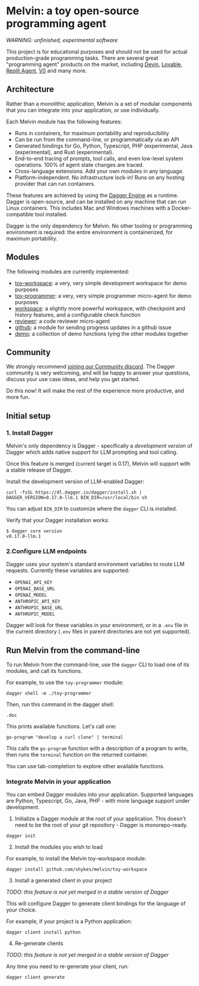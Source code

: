 # Melvin: a toy open-source programming agent

*WARNING: unfinished, experimental software*

This project is for educational purposes and should not be used for actual production-grade programming tasks.
There are several great "programming agent" products on the market, including [Devin](https://devin.ai), [Lovable](https://lovable.dev), [Replit Agent](https://replit.com), [V0](https://v0.dev) and many more.

## Architecture

Rather than a monolithic application, Melvin is a set of modular components that you can integrate into your application,
or use individually.

Each Melvin module has the following features:

- Runs in containers, for maximum portability and reproducibility
- Can be run from the command-line, or programmatically via an API
- Generated bindings for Go, Python, Typescript, PHP (experimental, Java (experimental), and Rust (experimental).
- End-to-end tracing of prompts, tool calls, and even low-level system operations. 100% of agent state changes are traced.
- Cross-language extensions. Add your own modules in any language.
- Platform-independent. No infrastructure lock-in! Runs on any hosting provider that can run containers.

These features are achieved by using the [Dagger Engine](https://dagger.io) as a runtime.
Dagger is open-source, and can be installed on any machine that can run Linux containers.
This includes Mac and Windows machines with a Docker-compatible tool installed.

Dagger is the only dependency for Melvin. No other tooling or programming environment is required:
the entire environment is containerized, for maximum portability.

## Modules

The following modules are currently implemented:

- [toy-workspace](./toy-workspace): a very, very simple development workspace for demo purposes
- [toy-programmer](./toy-programmer): a very, very simple programmer micro-agent for demo purposes
- [workspace](./workspace): a slightly more powerful workspace, with checkpoint and history features, and a configurable check function
- [reviewer](./reviewer): a code reviewer micro-agent
- [github](./github): a module for sending progress updates in a github issue
- [demo](./demo): a collection of demo functions tying the other modules together

## Community

We strongly recommend [joining our Community discord](https://discord.gg/KK3AfBP8Gw).
The Dagger community is very welcoming, and will be happy to answer your questions, discuss your use case ideas, and help you get started.

Do this now! It will make the rest of the experience more productive, and more fun.


## Initial setup

### 1. Install Dagger

Melvin's only dependency is Dagger - specifically a *development version* of Dagger which adds native support for LLM prompting and tool calling.

Once this feature is merged (current target is 0.17), Melvin will support with a stable release of Dagger.

Install the development version of LLM-enabled Dagger:

```console
curl -fsSL https://dl.dagger.io/dagger/install.sh | DAGGER_VERSION=0.17.0-llm.1 BIN_DIR=/usr/local/bin sh
```

You can adjust `BIN_DIR` to customize where the `dagger` CLI is installed.

Verify that your Dagger installation works:

```console
$ dagger core version
v0.17.0-llm.1
```

### 2.Configure LLM endpoints

Dagger uses your system's standard environment variables to route LLM requests. Currently these variables are supported:

- `OPENAI_API_KEY`
- `OPENAI_BASE_URL`
- `OPENAI_MODEL`
- `ANTHROPIC_API_KEY`
- `ANTHROPIC_BASE_URL`
- `ANTHROPIC_MODEL`

Dagger will look for these variables in your environment, or in a `.env` file in the current directory (`.env` files in parent directories are not yet supported).


## Run Melvin from the command-line

To run Melvin from the command-line, use the `dagger` CLI to load one of its modules, and call its functions.

For example, to use the `toy-programmer` module:

```console
dagger shell -m ./toy-programmer
```

Then, run this command in the dagger shell:

```
.doc
```

This prints available functions. Let's call one:

```
go-program "develop a curl clone" | terminal
```

This calls the `go-program` function with a description of a program to write, then runs the `terminal` function on the returned container.

You can use tab-completion to explore other available functions.

### Integrate Melvin in your application

You can embed Dagger modules into your application.
Supported languages are Python, Typescript, Go, Java, PHP - with more language support under development.

1. Initialize a Dagger module at the root of your application.
This doesn't need to be the root of your git repository - Dagger is monorepo-ready.

```console
dagger init
```

2. Install the modules you wish to load

For example, to install the Melvin toy-workspace module:

```console
dagger install github.com/shykes/melvin/toy-workspace
```

3. Install a generated client in your project

*TODO: this feature is not yet merged in a stable version of Dagger*

This will configure Dagger to generate client bindings for the language of your choice.

For example, if your project is a Python application:

```console
dagger client install python
```

4. Re-generate clients

*TODO: this feature is not yet merged in a stable version of Dagger*

Any time you need to re-generate your client, run:

```console
dagger client generate
```
